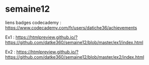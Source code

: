 # semaine12

liens badges codecademy : https://www.codecademy.com/fr/users/datiche36/achievements

Ex1 : https://htmlpreview.github.io/?https://github.com/datke360/semaine12/blob/master/ex1/index.html

Ex2 : https://htmlpreview.github.io/?https://github.com/datke360/semaine12/blob/master/ex2/index.html
